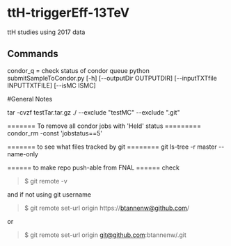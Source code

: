 # ttH-triggerEff-13TeV
ttH studies using 2017 data

## Commands
condor_q = check status of condor queue
python submitSampleToCondor.py [-h] [--outputDir OUTPUTDIR] [--inputTXTfile INPUTTXTFILE] [--isMC ISMC]

#General Notes

tar -cvzf testTar.tar.gz ./ --exclude "testMC" --exclude ".git"

=======  To remove all condor jobs with 'Held' status  =========
condor_rm -const 'jobstatus==5'

=======  to see what files tracked by git  ========
git ls-tree -r master --name-only

======   to make repo push-able from FNAL  ======
check 

>$ git remote -v

and if not using git username

>$ git remote set-url origin https://btannenw@github.com/<REPO>

or

>$ git remote set-url origin git@github.com:btannenw/<REPO>.git